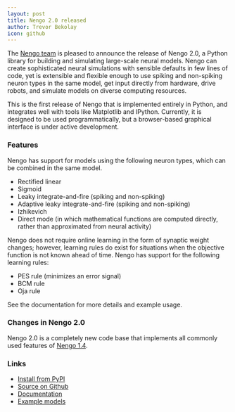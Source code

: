 ```yaml
---
layout: post
title: Nengo 2.0 released
author: Trevor Bekolay
icon: github
---
```


The [Nengo team](https://github.com/nengo/nengo/blob/master/CONTRIBUTORS.rst)
is pleased to announce the release of Nengo 2.0,
a Python library for building and simulating
large-scale neural models.
Nengo can create sophisticated neural simulations
with sensible defaults in few lines of code,
yet is extensible and flexible enough to
use spiking and non-spiking neuron types
in the same model, get input directly
from hardware, drive robots,
and simulate models on diverse computing resources.

This is the first release of Nengo that is implemented
entirely in Python, and integrates
well with tools like Matplotlib and IPython.
Currently, it is designed to be used programmatically,
but a browser-based graphical interface is under active development.

### Features

Nengo has support for models using the following neuron types,
which can be combined in the same model.

- Rectified linear
- Sigmoid
- Leaky integrate-and-fire (spiking and non-spiking)
- Adaptive leaky integrate-and-fire (spiking and non-spiking)
- Izhikevich
- Direct mode (in which mathematical functions are computed directly, rather than approximated from neural activity)

Nengo does not require online learning
in the form of synaptic weight changes;
however, learning rules do exist for situations when
the objective function is not known ahead of time.
Nengo has support for the following learning rules:

- PES rule (minimizes an error signal)
- BCM rule
- Oja rule

See the documentation
for more details and example usage.

### Changes in Nengo 2.0

Nengo 2.0 is a completely new code base
that implements all commonly used features
of [Nengo 1.4](http://nengo.ca/).

### Links

- [Install from PyPI](https://pypi.python.org/pypi/nengo)
- [Source on Github](https://github.com/nengo/nengo)
- [Documentation](https://www.nengo.ai/nengo/)
- [Example models](https://www.nengo.ai/nengo/examples.html)
